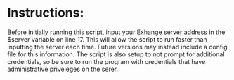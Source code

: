 # Instructions: 

Before initially running this script, input your Exhange server address in the $server variable on line 17. This will allow the script to run faster than 
inputting the server each time. Future versions may instead include a config file for this information. The script is also setup to not prompt for additional
credentials, so be sure to run the program with credentials that have administrative priveleges on the serer.
